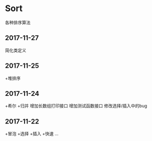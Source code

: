 # Sort
各种排序算法

## 2017-11-27
简化类定义

## 2017-11-25
+堆排序


## 2017-11-24
+希尔
+归并
增加长数组打印接口
增加测试函数接口
修改选择/插入中的bug


## 2017-11-22
+冒泡
+选择
+插入
+快速
...
